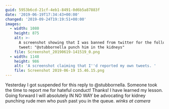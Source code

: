 ```yaml
---
guid: 5953b6cd-21cf-4eb1-8491-0d6b5a87883f
date: '2019-06-19T17:34:43+00:00'
changed: '2019-09-24T19:19:51+00:00'
images:
  - width: 1080
    height: 875
    alt: >-
      A screenshot showing that I was banned from twitter for the following
      tweet: "@stubbornella punch him in the kidneys"
    file: Screenshot_20190619-141519_0.png
  - width: 1148
    height: 986
    alt: 'A screenshot claiming that I''d reported my own tweets. '
    file: Screenshot 2019-06-19 15.46.15.png
---
```


Yesterday I got suspended for this reply to @stubbornella. Someone took the time to report me for hateful conduct! Thanks! I have learned my lesson. Going forward I will absolutely IN NO WAY be advocating for kidney punching rude men who push past you in the queue. *winks at camera*
